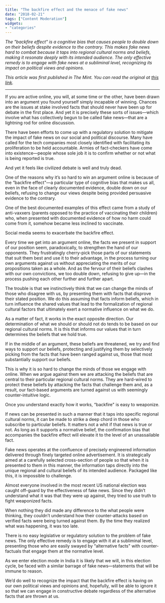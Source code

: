 ```yaml
---
title: "The backfire effect and the menace of fake news"
date: "2018-02-21"
tags: ["Content Moderation"]
widgets: 
- "categories"
---
```


*The "backfire effect" is a cognitive bias that causes people to double down on their beliefs despite evidence to the contrary. This makes fake news hard to combat because it taps into regional cultural norms and beliefs, making it resonate deeply with its intended audience. The only effective remedy is to engage with fake news at a subliminal level, recognizing its impact on political views and opinions.*
<!--more-->
*This article was first published in The Mint. You can read the original at [this link](https://www.livemint.com/Opinion/XdACMz4vMFqbYVyWoVb4VJ/The-backfire-effect-and-the-menace-of-fake-news.html).*

---

If you are active online, you will, at some time or the other, have been drawn into an argument you found yourself simply incapable of winning. Chances are the issues at stake involved facts that should never have been up for debate in the first place. And yet it is precisely these sorts of issues—which involve what has collectively begun to be called fake news—that are a lightning rod for online discussion.

There have been efforts to come up with a regulatory solution to mitigate the impact of fake news on our social and political discourse. Many have called for the tech companies most closely identified with facilitating its proliferation to be held accountable. Armies of fact-checkers have come into existence—people whose sole job it is to confirm whether or not what is being reported is true.

And yet it feels like civilized debate is well and truly dead.

One of the reasons why it’s so hard to win an argument online is because of the “backfire effect"—a particular type of cognitive bias that makes us all, even in the face of clearly documented evidence, double down on our beliefs, refusing to change our views despite being provided persuasive evidence to the contrary.

One of the best documented examples of this effect came from a study of anti-vaxxers (parents opposed to the practice of vaccinating their children) who, when presented with documented evidence of how no harm could come from it, somehow became less inclined to vaccinate.

Social media seems to exacerbate the backfire effect.

Every time we get into an argument online, the facts we present in support of our position seem, paradoxically, to strengthen the hand of our opponents. They frustratingly cherry-pick those parts of our statements that suit them best and use it to their advantage, in the process turning our own arguments against us without appreciating the merits of our propositions taken as a whole. And as the fervour of their beliefs clashes with our own convictions, we too double down, refusing to give up—in the process pushing each other further and further apart.

The trouble is that we instinctively think that we can change the minds of those who disagree with us, by presenting them with facts that disprove their stated position. We do this assuming that facts inform beliefs, which in turn influence the shared values that lead to the formalization of regional cultural factors that ultimately exert a normative influence on what we do.

As a matter of fact, it works in the exact opposite direction. Our determination of what we should or should not do tends to be based on our regional cultural norms. It is this that informs our values that in turn determines the beliefs that we hold true.

If in the middle of an argument, these beliefs are threatened, we try and find ways to support our beliefs, protecting and justifying them by selectively picking from the facts that have been ranged against us, those that most substantially support our beliefs.

This is why it is so hard to change the minds of those we engage with online. When we argue against them we are attacking the beliefs that are central to their particular regional cultural norms. They are hard-wired to protect these beliefs by attacking the facts that challenge them and, as a result, our fact-based arguments are turned against us with seemingly counter-intuitive logic.

Once you understand exactly how it works, “backfire" is easy to weaponize.

If news can be presented in such a manner that it taps into specific regional cultural norms, it can be made to strike a deep chord in those who subscribe to particular beliefs. It matters not a whit if that news is true or not. As long as it supports a normative belief, the confirmation bias that accompanies the backfire effect will elevate it to the level of an unassailable fact.

Fake news operates at the confluence of precisely engineered information delivered through finely targeted online advertisement. It is strategically aimed at a carefully selected cross-section of people so that when it is presented to them in this manner, the information taps directly into the unique regional and cultural beliefs of its intended audience. Packaged like this, it is impossible to challenge.

Almost everyone involved in the most recent US national election was caught off-guard by the effectiveness of fake news. Since they didn’t understand what it was that they were up against, they tried to use truth to fight weaponized facts.

When nothing they did made any difference to the what people were thinking, they couldn’t understand how their counter-attacks based on verified facts were being turned against them. By the time they realized what was happening, it was too late.

There is no easy legislative or regulatory solution to the problem of fake news. The only effective remedy is to engage with it at a subliminal level, presenting those who are easily swayed by “alternative facts" with counter-factuals that engage them at the normative level.

As we enter election mode in India it is likely that we will, in this election cycle, be faced with a similar barrage of fake news—statements that will be immune to reason.

We’d do well to recognize the impact that the backfire effect is having on our own political views and opinions and, hopefully, will be able to ignore it so that we can engage in constructive debate regardless of the alternative facts that are thrown at us.

